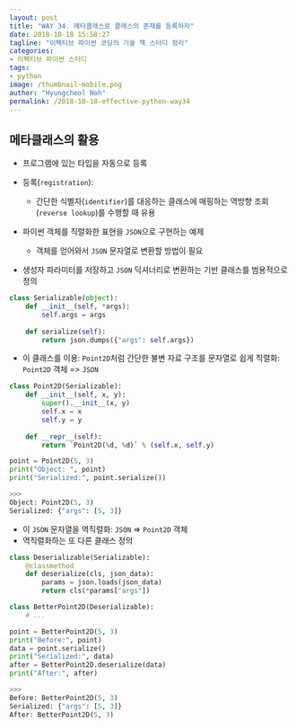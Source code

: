 ```yaml
---
layout: post
title: "WAY 34. 메타클래스로 클래스의 존재를 등록하자"
date: 2018-10-18 15:58:27
tagline: "이펙티브 파이썬 코딩의 기술 책 스터디 정리"
categories:
- 이펙티브 파이썬 스터디
tags:
- python
image: /thumbnail-mobile.png
author: "Hyungcheol Noh"
permalink: /2018-10-18-effective-python-way34
---
```


## 메타클래스의 활용
- 프로그램에 있는 타입을 자동으로 등록
- 등록(`registration`):
  - 간단한 식별자(`identifier`)를 대응하는 클래스에 매핑하는 역방향 조회(`reverse lookup`)를 수행할 때 유용

- 파이썬 객체를 직렬화한 표현을 `JSON`으로 구현하는 예제
  - 객체를 얻어와서 `JSON` 문자열로 변환할 방법이 필요
- 생성자 파라미터를 저장하고 `JSON` 딕셔너리로 변환하는 기반 클래스를 범용적으로 정의

```python
class Serializable(object):
    def __init__(self, *args):
        self.args = args
        
    def serialize(self):
        return json.dumps({"args": self.args})
```

- 이 클래스를 이용: `Point2D`처럼 간단한 불변 자료 구조를 문자열로 쉽게 직렬화: `Point2D` 객체 => `JSON`

```python
class Point2D(Serializable):
    def __init__(self, x, y):
        super().__init__(x, y)
        self.x = x
        self.y = y
        
    def __repr__(self):
        return `Point2D(%d, %d)` % (self.x, self.y)

point = Point2D(5, 3)
print("Object: ", point)
print("Serialized:", point.serialize())

>>>
Object: Point2D(5, 3)
Serialized: {"args": [5, 3]}
```

- 이 `JSON` 문자열을 역직렬화: `JSON` => `Point2D` 객체
- 역직렬화하는 또 다른 클래스 정의

```python
class Deserializable(Serializable):
    @classmethod
    def deserialize(cls, json_data):
        params = json.loads(json_data)
        return cls(*params["args"])

class BetterPoint2D(Deserializable):
    # ...

point = BetterPoint2D(5, 3)
print("Before:", point)
data = point.serialize()
print("Serialized:", data)
after = BetterPoint2D.deserialize(data)
print("After:", after)

>>>
Before: BetterPoint2D(5, 3)
Serialized: {"args": [5, 3]}
After: BetterPoint2D(5, 3)
```
